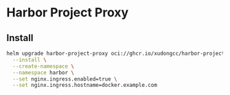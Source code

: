 # Harbor Project Proxy

## Install

```bash
helm upgrade harbor-project-proxy oci://ghcr.io/xudongcc/harbor-project-proxy \
  --install \
  --create-namespace \
  --namespace harbor \
  --set nginx.ingress.enabled=true \
  --set nginx.ingress.hostname=docker.example.com
```
